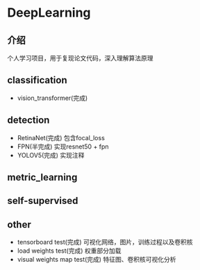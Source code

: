 # DeepLearning

## 介绍
个人学习项目，用于复现论文代码，深入理解算法原理

## classification
- vision_transformer(完成)

## detection
- RetinaNet(完成) 包含focal_loss
- FPN(半完成) 实现resnet50 + fpn
- YOLOV5(完成) 实现注释

## metric_learning


## self-supervised


## other
- tensorboard test(完成) 可视化网络，图片，训练过程以及卷积核
- load weights test(完成) 权重部分加载
- visual weights map test(完成) 特征图、卷积核可视化分析